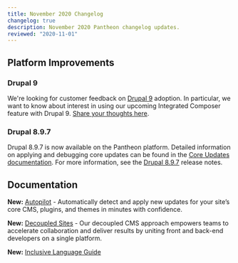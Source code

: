 ```yaml
---
title: November 2020 Changelog
changelog: true
description: November 2020 Pantheon changelog updates.
reviewed: "2020-11-01"
---
```


## Platform Improvements

### Drupal 9

We're looking for customer feedback on [Drupal 9](/drupal-9) adoption. In particular, we want to know about interest in using our upcoming Integrated Composer feature with Drupal 9. [Share your thoughts here](https://www.getfeedback.com/r/wMdjRV4h/).

<!-- excerpt -->

### Drupal 8.9.7

Drupal 8.9.7 is now available on the Pantheon platform. Detailed information on applying and debugging core updates can be found in the [Core Updates documentation](/core-updates). For more information, see the [Drupal 8.9.7](https://www.drupal.org/project/drupal/releases/8.9.7) release notes.

## Documentation

**New:** [Autopilot](/autopilot) - Automatically detect and apply new updates for your site’s core CMS, plugins, and themes in minutes with confidence.

**New:** [Decoupled Sites](/decoupled-sites) - Our decoupled CMS approach empowers teams to accelerate collaboration and deliver results by uniting front and back-end developers on a single platform.

**New:** [Inclusive Language Guide](/inclusive-language)

